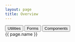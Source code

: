 ```yaml
---
layout: page
title: Overview
---
```


<script setup>
import { ref, onMounted } from "vue";

let tabs = ref({
    utilities: {
        active: false,
        pages: [
            { name: "Align", image: "align", path: "utilities/align" },
            { name: "Border", image: "border", path: "utilities/border" },
            { name: "Colors", image: "colors", path: "utilities/colors" },
            { name: "Cursor", image: "cursor", path: "utilities/cursor" },
            { name: "Flexbox", image: "flexbox", path: "utilities/flexbox" },
            {
                name: "Margin & Padding",
                image: "margin-padding",
                path: "utilities/margin-padding",
            },
            {
                name: "Overflow & White Space",
                image: "overflow-white-space",
                path: "utilities/overflow-white-space",
            },
            {
                name: "Position & Display",
                image: "position-display",
                path: "utilities/position-display",
            },
            { name: "Shadow", image: "shadow", path: "utilities/shadow" },
            { name: "Typography", image: "typography", path: "utilities/typography" },
            {
                name: "Width & Height",
                image: "width-height",
                path: "utilities/width-height",
            },
            { name: "Z index", image: "z", path: "utilities/z" },
        ],
    },
    forms: {
        active: false,
        pages: [
            { name: "Button", image: "button", path: "forms/button" },
            {
                name: "Checkbox",
                image: "checkbox",
                path: "forms/checkbox-radio-switch#checkbox",
            },
            { name: "Color", image: "color", path: "forms/color" },
            { name: "File", image: "file", path: "forms/file" },
            { name: "Group", image: "group", path: "forms/group" },
            {
                name: "Keyboard Inputs",
                image: "keyboard-inputs",
                path: "forms/keyboard-inputs",
            },
            {
                name: "Radio",
                image: "radio",
                path: "forms/checkbox-radio-switch#radio",
            },
            { name: "Range", image: "range", path: "forms/range" },
            { name: "Select", image: "select", path: "forms/select" },
            {
                name: "Switch",
                image: "switch",
                path: "forms/checkbox-radio-switch#switch",
            },
            { name: "Textarea", image: "textarea", path: "forms/textarea" },
        ],
    },
    components: {
        active: false,
        pages: [
            { name: "Alert", image: "alert", path: "components/alert" },
            { name: "Badge", image: "badge", path: "components/badge" },
            { name: "Canvas", image: "canvas", path: "components/canvas" },
            { name: "Card", image: "card", path: "components/card" },
            { name: "Chat", image: "chat", path: "components/chat" },
            { name: "Container", image: "container", path: "components/container" },
            { name: "Dropdown", image: "dropdown", path: "components/dropdown" },
            { name: "Folder", image: "folder", path: "components/folder" },
            { name: "Footer", image: "footer", path: "components/footer" },
            { name: "Frame", image: "frame", path: "components/frame" },
            { name: "Hamburger", image: "hamburger", path: "components/hamburger" },
            { name: "Icon List", image: "icon-list", path: "components/list" },
            { name: "List", image: "list", path: "components/list" },
            { name: "Marquee", image: "marquee", path: "components/marquee" },
            { name: "Modal", image: "modal", path: "components/modal" },
            { name: "Navbar", image: "navbar", path: "components/navbar" },
            { name: "Notice", image: "notice", path: "components/notice" },
            { name: "Pagination", image: "pagination", path: "components/pagination" },
            { name: "Progress", image: "progress", path: "components/progress" },
            {
                name: "Responsive Image",
                image: "responsive-image",
                path: "components/responsive-image",
            },
            {
                name: "Responsive Table",
                image: "responsive-table",
                path: "components/responsive-table",
            },
            { name: "Side Scroll", image: "side-scroll", path: "components/side-scroll" },
            { name: "Skew", image: "skew", path: "components/skew" },
            { name: "Spinner", image: "spinner", path: "components/spinner" },
            { name: "Steps", image: "steps", path: "components/steps" },
            { name: "Tabs", image: "tabs", path: "components/tabs" },
            { name: "Tooltip", image: "tooltip", path: "components/tooltip" },
            { name: "Viewer", image: "viewer", path: "components/viewer" },
        ],
    },
});

let active = ref();
let mode = ref();

const toggle = (newActive) => {
    Object.keys(tabs.value).forEach((tab) => (tabs.value[tab].active = false));
    tabs.value[newActive].active = true;
    active.value = tabs.value[newActive].pages;
    localStorage.setItem("active-tab", newActive);
};

onMounted(() => {
    const setActiveTab = () => {
        activeTab = "utilities"
        localStorage.setItem("active-tab", activeTab);
    }

    let activeTab = localStorage.getItem("active-tab")

    if (!activeTab) setActiveTab()

    try {
        tabs.value[activeTab].active = true
    } catch {
        setActiveTab()
        tabs.value[activeTab].active = true
    }

    active.value = tabs.value[activeTab].pages;

    const toggle = (newActive) => {
        Object.keys(tabs.value).forEach((tab) => (tabs.value[tab].active = false));
        tabs.value[newActive].active = true;
        active.value = tabs.value[newActive].pages;
        localStorage.setItem("active-tab", newActive);
    };

    mode.value = document.documentElement.classList.contains("dark") ? "dark" : "light";

    const observer = new MutationObserver((mutationsList) => {
        mutationsList.forEach((mutation) => {
        if (
            mutation.type === "attributes" &&
            mutation.attributeName === "class"
        ) {
            mode.value = document.documentElement.classList.contains("dark")
                ? "dark"
                : "light";
            }
        });
    });

    observer.observe(document.documentElement, { attributes: true });
});
</script>

 <div class="container pt-10 pb-12">
    <div class="tabs">
        <div>
            <button
                class="fs-6 fw-6 px-8 py-5"
                :class="tabs.utilities.active && 'bg'"
                @click="toggle('utilities')"
            >
                Utilities
            </button>
            <button
                class="fs-6 fw-6 px-8 py-5"
                :class="tabs.forms.active && 'bg'"
                @click="toggle('forms')"
            >
                Forms
            </button>
            <button
                class="fs-6 fw-6 px-8 py-5"
                :class="tabs.components.active && 'bg'"
                @click="toggle('components')"
            >
                Components
            </button>
        </div>
        <div class="bg p-5 br-9">
            <div class="flexbox">
                <div class="w-25% mob:w-50% p-5" v-for="page in active">
                    <a :href="`../docs/${page.path}`" class="card bg-strong nn">
                        <img
                            :src="`/images/${mode}/${page.image}.svg`"
                            :alt="page.name"
                            class="bd-bottom bw-1"
                        />
                        <div class="fw-5 fs-4 py-6 ellipsis">
                            {{ page.name }}
                        </div>
                    </a>
                </div>
            </div>
        </div>
    </div>
</div>

<style scoped>
@supports not selector(:has(*)) {
    .tabs > :first-child {
        padding-left: 24px;
    }
}
</style>
